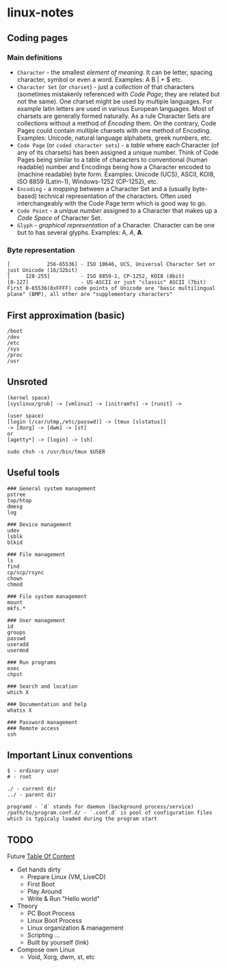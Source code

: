 # linux-notes

## Coding pages

### Main definitions
* `Character` - the smallest *element of meaning*. It can be letter, spacing character, symbol or even a word. Examples: A B | + $ etc.
* `Character Set` (or `charset`) - just a *collection* of that characters (sometimes mistakenly referenced with *Code Page*; they are related but not the same). One charset might be used by multiple languages. For example latin letters are used in various European languages. Most of charsets are generally formed naturally. As a rule Character Sets are collections without a method of *Encoding* them. On the contrary, Code Pages could contain multiple charsets with one method of Encoding. Examples: Unicode, natural language alphabets, greek numbers, etc.
* `Code Page` (or `coded character sets`) - a *table* where each Character (of any of its charsets) has been assigned a unique number. Think of Code Pages being similar to a table of characters to conventional (human readable) number and Encodings being how a Character encoded to (machine readable) byte form. Examples: Unicode (UCS), ASCII, KOI8, ISO 8859 (Latin-1), Windows-1252 (CP-1252), etc.
* `Encoding` -  a *mapping* between a Character Set and a (usually byte-based) technical representation of the characters. Often used interchangeably with the Code Page term which is good way to go. 
* `Code Point` - a *unique number* assigned to a Character that makes up a *Code Space* of Character Set.
* `Glyph` - *graphical representation* of a Character. Character can be one but to has several glyphs. Examples: Α, *Α*, **Α**.

### Byte representation
```
[            256-65536] - ISO 10646, UCS, Universal Character Set or just Unicode (16/32bit)
[     128-255]          - ISO 8859-1, CP-1252, KOI8 (8bit)
[0-127]                 - US-ASCII or just "classic" ASCII (7bit)
First 0-65536(0xFFFF) code points of Unicode are "basic multilingual plane" (BMP), all other are "supplementary characters"
```

## First approximation (basic)
```
/boot
/dev
/etc
/sys
/proc
/usr
```

## Unsroted
```
(kernel space)
[syslinux/grub] -> [vmlinuz] -> [initramfs] -> [runit] ->

(user space)
[login (/car/utmp,/etc/passwd)] -> [tmux [slstatus]]
-> [Xorg] -> [dwm] -> [st]
or
[agetty*] -> [login] -> [sh]

sudo chsh -s /usr/bin/tmux $USER
```

## Useful tools
```
### General system management
pstree
top/htop
dmesg
log

### Device management
udev
lsblk
blkid

### File management
ls
find
cp/scp/rsync
chown
chmod

### File system management
mount
mkfs.*

### User management
id
groups
passwd
useradd
usermod

### Run programs
exec
chpst

### Search and location
which X

### Documentation and help
whatis X

### Password management
### Remote access
ssh
```

## Important Linux conventions
```
$ - ordinary user
# - root

./ - current dir
../ - parent dir

programd - `d` stands for daemon (background process/service)
/path/to/program.conf.d/ - `.conf.d` is pool of configuration files which is typicaly loaded during the program start
```


## TODO
Future [Table Of Content](url)
* Get hands dirty
    * Prepare Linux (VM, LiveCD)
    * First Boot
    * Play Around
    * Write & Run "Hello world"
* Theory
    * PC Boot Process
    * Linux Boot Process
    * Linux organization & management
    * Scripting
    ...
    * Built by yourself (link)
* Compose own Linux
    * Void, Xorg, dwm, st, etc
